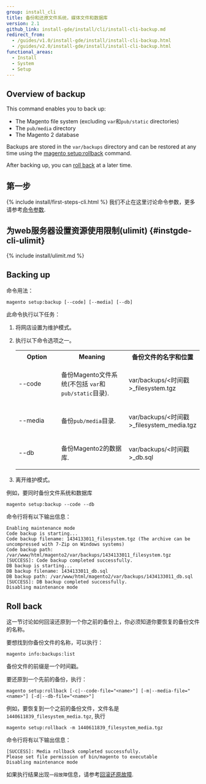 ```yaml
---
group: install_cli
title: 备份和还原文件系统，媒体文件和数据库
version: 2.1
github_link: install-gde/install/cli/install-cli-backup.md
redirect_from:
  - /guides/v1.0/install-gde/install/install-cli-backup.html
  - /guides/v2.0/install-gde/install/install-cli-backup.html
functional_areas:
  - Install
  - System
  - Setup
---
```



<h2 id="instgde-cli-uninst-back-over">Overview of backup</h2>
This command enables you to back up:

*	The Magento file system (excluding <code>var</code>和<code>pub/static</code> directories)
*	The <code>pub/media</code> directory
*	The Magento 2 database

Backups are stored in the `var/backups` directory and can be restored at any time using the <a href="{{ page.baseurl }}/install-gde/install/cli/install-cli-uninstall-mods.html#instgde-cli-uninst-mod-roll">magento setup:rollback</a> command.

After backing up, you can <a href="#instgde-cli-uninst-roll">roll back</a> at a later time.

<h2 id="instgde-cli-before">第一步</h2>
{% include install/first-steps-cli.html %}
我们不止在这里讨论命令参数，更多请参考<a href="{{ page.baseurl }}/install-gde/install/cli/install-cli-subcommands.html#instgde-cli-subcommands-common">命令参数</a>.

## 为web服务器设置资源使用限制(ulimit) {#instgde-cli-ulimit}
{% include install/ulimit.md %}

<h2 id="instgde-cli-uninst-back">Backing up</h2>
命令用法：

	magento setup:backup [--code] [--media] [--db]

此命令执行以下任务：

1.	将网店设置为维护模式。
2.	执行以下命令选项之一。

	<table>
	<col width="25%">
	<col width="40%">
	<col width="35%">
	<tbody>
		<tr>
			<th>Option</th>
			<th>Meaning</th>
			<th>备份文件的名字和位置</th>
		</tr>
		
	<tr>
		<td><p>--code</p></td>
		<td><p>备份Magento文件系统(不包括 <code>var</code>和<code>pub/static</code>目录).</p></td>
		<td><p>var/backups/&lt;时间戳>_filesystem.tgz</p></td>
	</tr>
	<tr>
		<td><p>--media</p></td>
		<td><p>备份<code>pub/media</code>目录.</p></td>
		<td><p>var/backups/&lt;时间戳>_filesystem_media.tgz</p></td>
	</tr>
	<tr>
	<tr>
		<td><p>--db</p></td>
		<td><p>备份Magento2的数据库.</p></td>
		<td><p>var/backups/&lt;时间戳>_db.sql</p></td>
	</tr>
	<tr>
	</tbody>
	</table>

3.	离开维护模式。

例如，要同时备份文件系统和数据库

	magento setup:backup --code --db

命令行将有以下输出信息：

	Enabling maintenance mode
	Code backup is starting...
	Code backup filename: 1434133011_filesystem.tgz (The archive can be uncompressed with 7-Zip on Windows systems)
	Code backup path: /var/www/html/magento2/var/backups/1434133011_filesystem.tgz
	[SUCCESS]: Code backup completed successfully.
	DB backup is starting...
	DB backup filename: 1434133011_db.sql
	DB backup path: /var/www/html/magento2/var/backups/1434133011_db.sql
	[SUCCESS]: DB backup completed successfully.
	Disabling maintenance mode

<h2 id="instgde-cli-uninst-roll">Roll back</h2>
这一节讨论如何回滚还原到一个你之前的备份上，你必须知道你要恢复的备份文件的名称。

要想找到你备份文件的名称，可以执行：

	magento info:backups:list

备份文件的前缀是一个时间戳。

要还原到一个先前的备份，执行：

	magento setup:rollback [-c|--code-file="<name>"] [-m|--media-file="<name>"] [-d|--db-file="<name>"]

例如，要恢复到一个之前的备份文件，文件名是`1440611839_filesystem_media.tgz`, 执行

	magento setup:rollback -m 1440611839_filesystem_media.tgz

命令行将有以下输出信息：

	[SUCCESS]: Media rollback completed successfully.
	Please set file permission of bin/magento to executable
	Disabling maintenance mode

<div class="bs-callout bs-callout-info" id="info">
  <p>如果执行结果出现<code>一段故障</code>信息，请参考<a href="{{ page.baseurl }}/install-gde/trouble/tshoot_segfault.html">回滚还原故障</a>.</p>
</div>